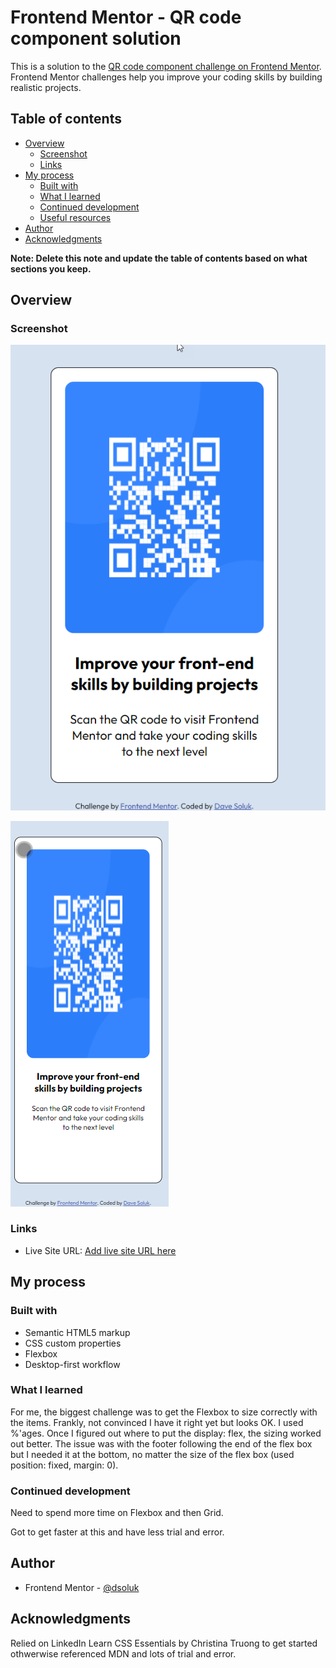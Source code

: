 # Frontend Mentor - QR code component solution

This is a solution to the [QR code component challenge on Frontend Mentor](https://www.frontendmentor.io/challenges/qr-code-component-iux_sIO_H). Frontend Mentor challenges help you improve your coding skills by building realistic projects.

## Table of contents

- [Overview](#overview)
  - [Screenshot](#screenshot)
  - [Links](#links)
- [My process](#my-process)
  - [Built with](#built-with)
  - [What I learned](#what-i-learned)
  - [Continued development](#continued-development)
  - [Useful resources](#useful-resources)
- [Author](#author)
- [Acknowledgments](#acknowledgments)

**Note: Delete this note and update the table of contents based on what sections you keep.**

## Overview

### Screenshot

![](./images/ss_qr_code_desktop.png)

![](./images/ss_qr_code_mobile.png)

### Links

- Live Site URL: [Add live site URL here](https://dsoluk.github.io/qr-code-component-main/)

## My process

### Built with

- Semantic HTML5 markup
- CSS custom properties
- Flexbox
- Desktop-first workflow

### What I learned

For me, the biggest challenge was to get the Flexbox to size correctly with the items. Frankly, not convinced I have it right yet but looks OK. I used %'ages. Once I figured out where to put the display: flex, the sizing worked out better. The issue was with the footer following the end of the flex box but I needed it at the bottom, no matter the size of the flex box (used position: fixed, margin: 0).

### Continued development

Need to spend more time on Flexbox and then Grid.

Got to get faster at this and have less trial and error.

## Author

- Frontend Mentor - [@dsoluk](https://www.frontendmentor.io/profile/dsoluk)

## Acknowledgments

Relied on LinkedIn Learn CSS Essentials by Christina Truong to get started othwerwise referenced MDN and lots of trial and error.
